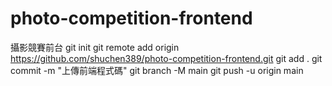 # photo-competition-frontend
攝影競賽前台
git init
git remote add origin https://github.com/shuchen389/photo-competition-frontend.git
git add .
git commit -m "上傳前端程式碼"
git branch -M main
git push -u origin main
